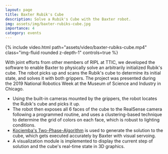 ```yaml
---
layout: page
title: Baxter Rubik's Cube
description: Solve a Rubik's Cube with the Baxter robot.
img: assets/img/baxter-rubiks-cube.jpg
importance: 4
category: events
---
```


<div class="row">
    <div class="col-sm mt-3 mt-md-0">
        {% include video.html path="assets/video/baxter-rubiks-cube.mp4" class="img-fluid rounded z-depth-1" controls=true %}
    </div>
</div>

With joint efforts from other members of RIPL at TTIC, we developed the software to enable Baxter to physically solve an arbitrarily initialized Rubik's cube. The robot picks up and scans the Rubik's cube to determine its initial state, and solves it with both grippers. The project was presented during the 2019 National Robotics Week at the Museum of Science and Industry in Chicago.

* Using the built-in cameras mounted by the grippers, the robot locates the Rubik's cube and picks it up.
* The robot then exposes all 6 faces of the cube to the RealSense camera following a programmed routine, and uses a clustering-based technique to determine the grid of colors on each face, which is robust to lighting conditions.
* [Kociemba's Two-Phase-Algorithm](http://kociemba.org/cube.htm) is used to generate the solution to the cube, which gets executed accurately by Baxter with visual servoing.
* A visualization module is implemented to display the current step of solution and the cube's real-time state in 3D graphics.
